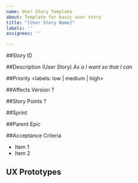 ```yaml
---
name: User Story Template
about: Template for basic user story
title: "[User Story Name]"
labels: ''
assignees: ''

---
```


##Story ID

##Description (User Story)
*As a I want so that I can*

##Priority
<labels: low | medium | high>

##Affects Version
?

##Story Points
?

##Sprint
<labels>

##Parent Epic


##Acceptance Criteria
* Item 1
* Item 2


## UX Prototypes
